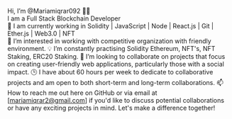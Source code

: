  Hi, I’m @Mariamiqrar092  👋👋  
 I am a Full Stack Blockchain Developer  
 🚀 I am currently working in Solidity | JavaScript | Node | React.js | Git | Ether.js | Web3.0 | NFT  
 👀 I’m interested in working with competitive organization with friendly environment.
 💡 I’m constantly practising Solidity Ethereum, NFT's, NFT Staking, ERC20 Staking. 
 💞️ I’m looking to collaborate on projects that focus on creating user-friendly web applications, particularly those with a social impact.
 🕒 I have about 60 hours per week to dedicate to collaborative projects and am open to both short-term and long-term collaborations.
 📫 How to reach me out here on GitHub or via email at [mariamiqrar2@gmail.com] if you'd like to discuss potential collaborations or have any exciting projects in mind. Let's make a difference together! 
